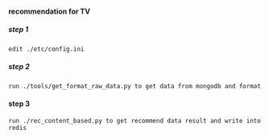 #### recommendation for TV
##### step 1
    edit ./etc/config.ini
##### step 2
    run ./tools/get_format_raw_data.py to get data from mongodb and format
#### step 3
    run ./rec_content_based.py to get recommend data result and write into redis

